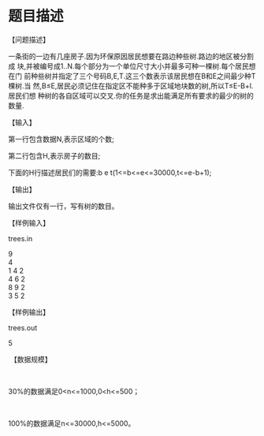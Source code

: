 # 题目描述


<p>
	【问题描述】
</p>
<p>
	一条街的一边有几座房子.因为环保原因居民想要在路边种些树.路边的地区被分割成 块,并被编号成1..N.每个部分为一个单位尺寸大小并最多可种一棵树.每个居民想在门 前种些树并指定了三个号码B,E,T.这三个数表示该居民想在B和E之间最少种T棵树.当 然,B≤E,居民必须记住在指定区不能种多于区域地块数的树,所以T≤E-B+l.居民们想 种树的各自区域可以交叉.你的任务是求出能满足所有要求的最少的树的数量.
</p>
<p>
	【输入】
</p>
<p>
	第一行包含数据N,表示区域的个数;
</p>
<p>
	第二行包含H,表示房子的数目;
</p>
<p>
	下面的H行描述居民们的需要:b e t(1&lt;=b&lt;=e&lt;=30000,t&lt;=e-b+1);
</p>
<p>
	【输出】
</p>
<p>
	输出文件仅有一行，写有树的数目。
</p>
<p>
	【样例输入】
</p>
<p>
	trees.in
</p>
<p>
	9<br/>
4<br/>
1 4 2<br/>
4 6 2<br/>
8 9 2<br/>
3 5 2
</p>
<p>
	【样例输出】
</p>
<p>
	trees.out
</p>
<p>
	5
</p>
<p>
	 【数据规模】
</p>
<p>
	<br/>
</p>
<div>
	<div>
		30%的数据满足0&lt;n&lt;=1000,0&lt;h&lt;=500；
	</div>
</div>
<p>
	<br/>
</p>
<p>
	100%的数据满足n&lt;=30000,h&lt;=5000。
</p>

